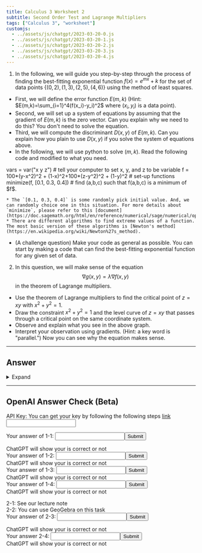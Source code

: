 ```yaml
---
title: Calculus 3 Worksheet 2
subtitle: Second Order Test and Lagrange Multipliers
tags: ["Calculus 3", "worksheet"]
customjs:
  - ../assets/js/chatgpt/2023-03-20-0.js
  - ../assets/js/chatgpt/2023-03-20-1.js
  - ../assets/js/chatgpt/2023-03-20-2.js
  - ../assets/js/chatgpt/2023-03-20-3.js
  - ../assets/js/chatgpt/2023-03-20-4.js
---
```

1. In the following, we will guide you step-by-step through the process of finding the best-fitting exponential function $f(x) = e^{mx} + k$ for the set of data points $\{(0,2),(1,3),(2,5),(4,6)\}$ using the method of least squares.
  * First, we will define the error function $E(m,k)$ (Hint: $E(m,k)=\sum_{i=1}^4(f(x_i)-y_i)^2$ where $(x_i,y_i)$ is a data point).
  * Second, we will set up a system of equations by assuming that the gradient of $E(m,k)$ is the zero vector. Can you explain why we need to do this? You don't need to solve the equation.
  * Third, we will compute the discriminant $D(x,y)$ of $E(m,k)$. Can you explain how you plain to use $D(x,y)$ if you solve the system of equations above.
  * In the following, we will use python to solve $(m,k)$. Read the following code and modified to what you need. 
<div class="compute">
vars = var("x y z")                                 # tell your computer to set x, y, and z to be variable
f = 100*(y-x^2)^2 + (1-x)^2+100*(z-y^2)^2 + (1-y)^2 # set-up functions
minimize(f, [0.1, 0.3, 0.4])                        # find (a,b,c) such that f(a,b,c) is a minimum of $f$.  
</script></div>

    * The `[0.1, 0.3, 0.4]` is some randomly pick initial value. And, we can randomly choice one in this situation. For more details about `minimize`, please refer to this [document](https://doc.sagemath.org/html/en/reference/numerical/sage/numerical/optimize.html#sage.numerical.optimize.minimize).
    * There are different algorithms to find extreme values of a function. The most basic version of these algorithms is [Newton's method](https://en.wikipedia.org/wiki/Newton%27s_method).
  * (A challenge question) Make your code as general as possible. You can start by making a code that can find the best-fitting exponential function for any given set of data.

2. In this question, we will make sense of the equation
$$\nabla g(x,y) = \lambda\nabla f(x,y)$$
in the theorem of Lagrange multipliers.

  * Use the theorem of Lagrange multipliers to find the critical point of $z=xy$ with $x^2+y^2=1$.
  * Draw the constraint $x^2+y^2=1$ and the level curve of $z=xy$ that passes through a critical point on the same coordinate system.
  * Observe and explain what you see in the above graph.
  * Interpret your observation using gradients. (Hint: a key word is "parallel.") Now you can see why the equation makes sense.

---

## Answer
<details>
  <summary> Expand </summary>
 
 1. 
    * $E(m,k) = (e^{0}+k-2)^2 + (e^{m}+k-3)^2 + (e^{2m}+k-5)^2 +(e^{4m}+k-6)$.
    * If a local extreme value happens at a point on a surface, then the tangent plain at the point will be parallel to the $xy$-plain, i.e. the derivative along $x$-axis and $y$-axis are zeros.
    * We will plugin the critical points that we found in the second step to $D(x,y)$ and $\frac{\partial^2 f}{\partial x^2}$ and see if they are positive, negative, or zero. Then, we use the second order test to determine if the points are maximum, minimum, or saddle.
    * 
        ```
vars = var('m k')
f = (e^{0}+k-2)^2 + (e^{m}+k-3)^2 + (e^{2m}+k-5)^2 +(e^{4m}+k-6)
minimize(f, [0.1, 0.3])
```
    * 
        ```python
vars = var('m k')
initial_vector = [(0, 0)]
point_list = [(0, 2),(1, 3),(2, 5),(4, 6)]
f = 0
for x, y in point_list:
  f = f + (e^(x*m) +k - y)^2
minimize(f, initial_vector)
```


</details>

---

## OpenAI Answer Check (Beta)
API Key: You can get your key by following the following steps [link](https://mrtang.tw/blog/post/how-to-apply-for-a-chatgpt-api-key)
<input type="text" id="api-key" name="api-key">



Your answer of 1-1: <input type="text" id="1-1" name='1-1'><button onclick="openai_0()">Submit</button><br>
<div id="result-box-1-1">ChatGPT will show your is correct or not</div>
Your answer of 1-2: <input type="text" id="1-2" name='1-2'><button onclick="openai_1()">Submit</button><br>
<div id="result-box-1-2">ChatGPT will show your is correct or not</div>
Your answer of 1-3: <input type="text" id="1-3" name='1-3'><button onclick="openai_2()">Submit</button><br>
<div id="result-box-1-3">ChatGPT will show your is correct or not</div>
Your answer of 1-4: <input type="text" id="1-4" name='1-4'><button onclick="check4()">Submit</button><br>
<div id="result-box-1-4">ChatGPT will show your is correct or not</div>


2-1: See our lecture note<br>
2-2: You can use GeoGebra on this task<br>
Your answer of 2-3: <input type="text" id="2-3" name='2-3'><button onclick="openai_3()">Submit</button><br>
<div id="result-box-2-3">ChatGPT will show your is correct or not</div>
Your answer 2-4: <input type="text" id="2-4" name='2-4'><button onclick="openai_4()">Submit</button>
<div id="result-box-2-4">ChatGPT will show your is correct or not</div>

